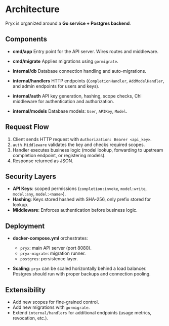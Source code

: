 # Architecture

Pryx is organized around a **Go service + Postgres backend**.

## Components

* **cmd/app**
  Entry point for the API server. Wires routes and middleware.

* **cmd/migrate**
  Applies migrations using `gormigrate`.

* **internal/db**
  Database connection handling and auto-migrations.

* **internal/handlers**
  HTTP endpoints (`CompletionHandler`, `AddModelHandler`, and admin endpoints for users and keys).

* **internal/auth**
  API key generation, hashing, scope checks, Chi middleware for authentication and authorization.

* **internal/models**
  Database models: `User`, `APIKey`, `Model`.

## Request Flow

1. Client sends HTTP request with `Authorization: Bearer <api_key>`.
2. `auth.Middleware` validates the key and checks required scopes.
3. Handler executes business logic (model lookup, forwarding to upstream completion endpoint, or registering models).
4. Response returned as JSON.

## Security Layers

* **API Keys**: scoped permissions (`completion:invoke`, `model:write`, `model:any`, `model:<name>`).
* **Hashing**: Keys stored hashed with SHA-256, only prefix stored for lookup.
* **Middleware**: Enforces authentication before business logic.

## Deployment

* **docker-compose.yml** orchestrates:

  * `pryx`: main API server (port 8080).
  * `pryx-migrate`: migration runner.
  * `postgres`: persistence layer.

* **Scaling**: `pryx` can be scaled horizontally behind a load balancer. Postgres should run with proper backups and connection pooling.

## Extensibility

* Add new scopes for fine-grained control.
* Add new migrations with `gormigrate`.
* Extend `internal/handlers` for additional endpoints (usage metrics, revocation, etc.).
